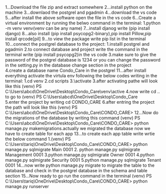 1...Download the file zip and extract somewhere 
2...install python on the machine 
3...downlaod the postgrel and pgadmin
4...download the vs code
5...after install the above software open the file in the vs code
6...Create a virtual environment by running the belwo command in the terminal:
  1.python -m venv venv(venv can be any name)
7...install djanog write (pip install django)
8...also install (pip install psycopg2-binary),pip install Pillow,pip install qrcode[pil] 
9...to view the package write pip list in the terminal 
10...connect the postgrel database to the project:
   1.installl postgrel and pgadmin
   2.to connect database and project write the command in the terminal write (pip install psycopg2)in the vs code
   3.make sure to give the password of the postgrel database is 1234 or you can change the password in the setting.py in 
   the database change section in the project  
   4.create a database name Condo_Care in the postgrel
11...after install everything activate the virtula env following the below codes writing in the terminal:
   1.cd venv
   2.cd scripts
   3.\activate
   3.after activating pathe will look like this (venv) PS C:\Users\abcd\OneDrive\Desktop\Condo_Care\venv\active 
   4.now write cd .. to go to (venv) PS C:\Users\abcd\OneDrive\Desktop\Condo_Care\
   5.enter the project by writing cd CONDO_CARE
   6.after entring the project the path will look like this (venv) PS 
   C:\Users\abcd\OneDrive\Desktop\Condo_Care\CONDO_CARE>
12...Now do the migrations of the database by writing this command (venv) PS C:\Users\abcd\OneDrive\Desktop\Condo_Care\CONDO_CARE> python manage.py makemigrations.actually we migrated the database now we have to create table for each app
13...to create each app table write wrtie the below command 
  1.(venv) PS C:\Users\tariq\OneDrive\Desktop\Condo_Care\CONDO_CARE> python manage.py sqlmigrate Main 0001
  2. python manage.py sqlmigrate Management 0001
  3.python manage.py sqlmigrate Owner 0001
  4.python manage.py sqlmigrate Security 0001
  5.python manage.py sqlmigrate Tenant 0001
14...now write python manage.py migrate to migrate the table to the database and check in the postgrel database in the schema and table section
15...Now ready to go run the command in the terminal (venv) PS C:\Users\tariq\OneDrive\Desktop\Condo_Care\CONDO_CARE> python manage.py runserver  
